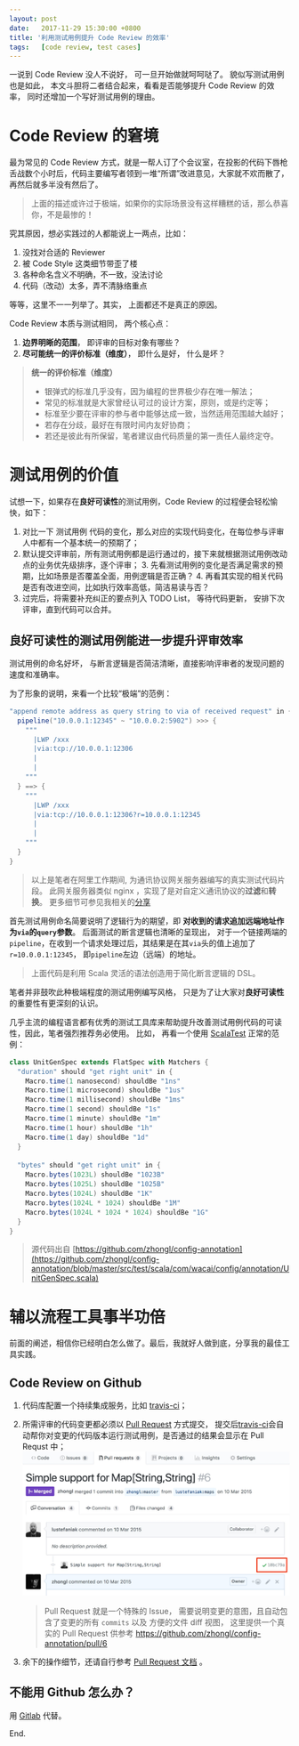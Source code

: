 ```yaml
---
layout:	post
date: 	2017-11-29 15:30:00 +0800
title: '利用测试用例提升 Code Review 的效率'
tags:	[code review, test cases]
---
```


一说到 Code Review 没人不说好， 可一旦开始做就呵呵哒了。 貌似写测试用例也是如此， 本文斗胆将二者结合起来，看看是否能够提升 Code Review 的效率， 同时还增加一个写好测试用例的理由。

<!--more-->

# Code Review 的窘境

最为常见的 Code Review 方式，就是一帮人订了个会议室，在投影的代码下唇枪舌战数个小时后，代码主要编写者领到一堆“所谓”改进意见，大家就不欢而散了， 再然后就多半没有然后了。

> 上面的描述或许过于极端，如果你的实际场景没有这样糟糕的话，那么恭喜你，不是最惨的！

究其原因，想必实践过的人都能说上一两点，比如：

1. 没找对合适的 Reviewer
2. 被 Code Style 这类细节带歪了楼
3. 各种命名含义不明确，不一致，没法讨论
4. 代码（改动）太多，弄不清脉络重点

等等，这里不一一列举了。其实， 上面都还不是真正的原因。

Code Review 本质与测试相同， 两个核心点：

1. **边界明晰的范围**， 即评审的目标对象有哪些？
2. **尽可能统一的评价标准（维度）**， 即什么是好， 什么是坏？

> **统一的评价标准（维度）**
> 
> * 银弹式的标准几乎没有，因为编程的世界极少存在唯一解法；
> * 常见的标准就是大家曾经认可过的设计方案，原则，或是约定等；
> * 标准至少要在评审的参与者中能够达成一致，当然适用范围越大越好；
> * 若存在分歧，最好在有限时间内友好协商；
> * 若还是彼此有所保留，笔者建议由代码质量的第一责任人最终定夺。


# 测试用例的价值

试想一下，如果存在**良好可读性**的测试用例，Code Review 的过程便会轻松愉快，如下：

1. 对比一下 测试用例 代码的变化，那么对应的实现代码变化，在每位参与评审人中都有一个基本统一的预期了；
2. 默认提交评审前，所有测试用例都是运行通过的，接下来就根据测试用例改动点的业务优先级排序，逐个评审；
    3. 先看测试用例的变化是否满足需求的预期，比如场景是否覆盖全面，用例逻辑是否正确？
    4. 再看其实现的相关代码是否有改进空间，比如执行效率高低，简洁易读与否？
3. 过完后，将需要补充纠正的要点列入 TODO List， 等待代码更新， 安排下次评审，直到代码可以合并。

## 良好可读性的测试用例能进一步提升评审效率

测试用例的命名好坏， 与断言逻辑是否简洁清晰，直接影响评审者的发现问题的速度和准确率。

为了形象的说明，来看一个比较“极端”的范例：

```scala
"append remote address as query string to via of received request" in { 
  pipeline("10.0.0.1:12345" ~ "10.0.0.2:5902") >>> {
    """
      |LWP /xxx
      |via:tcp://10.0.0.1:12306
      |
      |
    """
  } ==> {
    """
      |LWP /xxx
      |via:tcp://10.0.0.1:12306?r=10.0.0.1:12345
      |
      |
    """
  }
}
```

> 以上是笔者在阿里工作期间, 为通讯协议网关服务器编写的真实测试代码片段。 此网关服务器类似 nginx ，实现了是对自定义通讯协议的**过滤**和**转换**。 更多细节可参见我相关的[分享](https://speakerdeck.com/zhongl/lego-lets-build-everything-by-scala)

首先测试用例命名简要说明了逻辑行为的期望，即 **对收到的请求追加远端地址作为`via`的`query`参数**。 后面测试的断言逻辑也清晰的呈现出， 对于一个链接两端的`pipeline`，在收到一个请求处理过后，其结果是在其`via`头的值上追加了`r=10.0.0.1:12345`， 即`pipeline`左边（远端）的地址。

> 上面代码是利用 Scala 灵活的语法创造用于简化断言逻辑的 DSL。

笔者并非鼓吹此种极端程度的测试用例编写风格， 只是为了让大家对**良好可读性**的重要性有更深刻的认识。

几乎主流的编程语言都有优秀的测试工具库来帮助提升改善测试用例代码的可读性，因此，笔者强烈推荐务必使用。 比如， 再看一个使用 [ScalaTest](http://www.scalatest.org/) 正常的范例：

```scala
class UnitGenSpec extends FlatSpec with Matchers {
  "duration" should "get right unit" in {
    Macro.time(1 nanosecond) shouldBe "1ns"
    Macro.time(1 microsecond) shouldBe "1us"
    Macro.time(1 millisecond) shouldBe "1ms"
    Macro.time(1 second) shouldBe "1s"
    Macro.time(1 minute) shouldBe "1m"
    Macro.time(1 hour) shouldBe "1h"
    Macro.time(1 day) shouldBe "1d"
  }

  "bytes" should "get right unit" in {
    Macro.bytes(1023L) shouldBe "1023B"
    Macro.bytes(1025L) shouldBe "1025B"
    Macro.bytes(1024L) shouldBe "1K"
    Macro.bytes(1024L * 1024) shouldBe "1M"
    Macro.bytes(1024L * 1024 * 1024) shouldBe "1G"
  }
}
```

> 源代码出自 [https://github.com/zhongl/config-annotation](https://github.com/zhongl/config-annotation/blob/master/src/test/scala/com/wacai/config/annotation/UnitGenSpec.scala)


# 辅以流程工具事半功倍

前面的阐述，相信你已经明白怎么做了。最后，我就好人做到底，分享我的最佳工具实践。

## Code Review on Github 

1. 代码库配置一个持续集成服务，比如 [travis-ci](https://docs.travis-ci.com/)；
1. 所需评审的代码变更都必须以 [Pull Request](https://help.github.com/articles/about-pull-requests/) 方式提交， 提交后[travis-ci](https://docs.travis-ci.com/)会自动帮你对变更的代码版本运行测试用例，是否通过的结果会显示在 Pull Requst 中；
![](media/15119503358517.jpg)

    > Pull Request 就是一个特殊的 Issue， 需要说明变更的意图，且自动包含了变更的所有 `commits` 以及 方便的文件 diff 视图， 这里提供一个真实的 Pull Request 供参考 https://github.com/zhongl/config-annotation/pull/6 

1. 余下的操作细节，还请自行参考 [Pull Request 文档](https://help.github.com/articles/about-pull-requests/) 。



## 不能用 Github 怎么办？

用 [Gitlab](https://about.gitlab.com/) 代替。

End.

